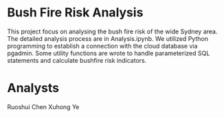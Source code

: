 # Bush Fire Risk Analysis
This project focus on analysing the bush fire risk of the wide Sydney area. The detailed analysis process are in Analysis.ipynb. 
We utilized Python programming to establish a connection with the cloud database via pgadmin. 
Some utility functions are wrote to handle parameterized SQL statements and calculate bushfire risk indicators.

# Analysts
Ruoshui Chen
Xuhong Ye
